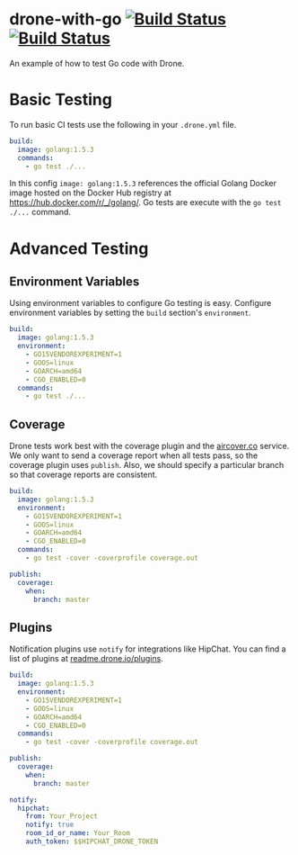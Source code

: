 # drone-with-go [![Build Status](http://beta.drone.io/api/badges/drone-demos/drone-with-go/status.svg)](http://beta.drone.io/drone-demos/drone-with-go) [![Build Status](https://aircover.co/badges/drone-demos/drone-with-go/coverage.svg)](https://aircover.co/drone-demos/drone-with-go)

An example of how to test Go code with Drone.

# Basic Testing
To run basic CI tests use the following in your `.drone.yml` file.

```yaml
build:
  image: golang:1.5.3
  commands:
    - go test ./...
```

In this config `image: golang:1.5.3` references the official Golang Docker image hosted on the Docker Hub registry at https://hub.docker.com/r/_/golang/.
Go tests are execute with the `go test ./...` command.

# Advanced Testing

## Environment Variables
Using environment variables to configure Go testing is easy.
Configure environment variables by setting the `build` section's `environment`.

```yaml
build:
  image: golang:1.5.3
  environment:
    - GO15VENDOREXPERIMENT=1
    - GOOS=linux
    - GOARCH=amd64
    - CGO_ENABLED=0
  commands:
    - go test ./...
```

## Coverage
Drone tests work best with the coverage plugin and the [aircover.co](https://aircover.co) service.
We only want to send a coverage report when all tests pass, so the coverage plugin uses `publish`.
Also, we should specify a particular branch so that coverage reports are consistent.

```yaml
build:
  image: golang:1.5.3
  environment:
    - GO15VENDOREXPERIMENT=1
    - GOOS=linux
    - GOARCH=amd64
    - CGO_ENABLED=0
  commands:
    - go test -cover -coverprofile coverage.out

publish:
  coverage:
    when:
      branch: master
```

## Plugins
Notification plugins use `notify` for integrations like HipChat.
You can find a list of plugins at [readme.drone.io/plugins](http://readme.drone.io/plugins/).

```yaml
build:
  image: golang:1.5.3
  environment:
    - GO15VENDOREXPERIMENT=1
    - GOOS=linux
    - GOARCH=amd64
    - CGO_ENABLED=0
  commands:
    - go test -cover -coverprofile coverage.out

publish:
  coverage:
    when:
      branch: master

notify:
  hipchat:
    from: Your_Project
    notify: true
    room_id_or_name: Your_Room
    auth_token: $$HIPCHAT_DRONE_TOKEN
```
